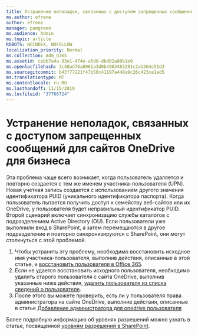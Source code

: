 ```yaml
---
title: Устранение неполадок, связанных с доступом запрещенных сообщений для сайтов OneDrive для бизнеса
ms.author: efrene
author: efrene
manager: pamgreen
ms.audience: Admin
ms.topic: article
ROBOTS: NOINDEX, NOFOLLOW
localization_priority: Normal
ms.collection: Adm_O365
ms.assetid: cebb7a4a-33e1-474e-a5d0-dbd02a80b1e9
ms.openlocfilehash: 3c40ad76a8961a3d0b4963483291c2a1364c51d3
ms.sourcegitcommit: b43f77221f47b50c41197a448a9c26c423ce1ad5
ms.translationtype: MT
ms.contentlocale: ru-RU
ms.lasthandoff: 11/15/2019
ms.locfileid: "37766724"
---
```

# <a name="troubleshooting-access-denied-messages-to-onedrive-for-business-sites"></a>Устранение неполадок, связанных с доступом запрещенных сообщений для сайтов OneDrive для бизнеса

Эта проблема чаще всего возникает, когда пользователь удаляется и повторно создается с тем же именем участника-пользователя (UPN). Новая учетная запись создается с использованием другого значения идентификатора PUID (уникального идентификатора паспорта). Когда пользователь пытается получить доступ к семейству веб-сайтов или их OneDrive, у пользователя будет неправильный идентификатор PUID. Второй сценарий включает синхронизацию службы каталогов с подразделением Active Directory (OU). Если пользователи уже выполнили вход в SharePoint, а затем перемещаются в другое подразделение и повторно синхронизируются с SharePoint, они могут столкнуться с этой проблемой.

1. Чтобы устранить эту проблему, необходимо восстановить исходное имя участника-пользователя, выполнив действия, описанные в этой статье, и [восстановить пользователя в Office 365](https://docs.microsoft.com/office365/admin/add-users/restore-user?view=o365-worldwide).
2. Если не удается восстановить исходного пользователя, необходимо удалить старого пользователя с сайта OneDrive, выполнив указанные ниже действия, [удалить пользователя из списка сведений о пользователе](). 
3. После этого вы можете проверить, есть ли у пользователя права администратора на сайте OneDrive, выполнив действия, описанные в статье [Добавление администратора для onedrive пользователя](https://docs.microsoft.com/sharepoint/manage-user-profiles?redirectSourcePath=%252fen-us%252farticle%252fmanage-user-profiles-in-the-sharepoint-admin-center-494bec9c-6654-41f0-920f-f7f937ea9723#add-and-remove-admins-for-a-users-onedrive)

Более подробную информацию об уровнях разрешений можно узнать в статье, посвященной [уровням разрешений в SharePoint](https://docs.microsoft.com/sharepoint/understanding-permission-levels).
